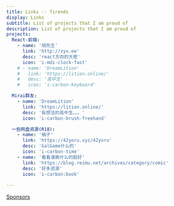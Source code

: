 ```yaml
---
title: Links -- firends
display: Links
subtitle: List of projects that I am proud of
description: List of projects that I am proud of
projects:
  React-前端:
    - name: '胡先生'
      link: 'http://zyx.ee'
      desc: 'react方向的大佬'
      icon: 'i-mdi-clock-fast'
    # - name: 'DreamLition'
    #   link: 'https://lition.online/'
    #   desc: '高中生'
    #   icon: 'i-carbon-keyboard'

  Mirai群友:
    - name: 'DreamLition'
      link: 'https://lition.online/'
      desc: '有想法的高中生。。。'
      icon: 'i-carbon-brush-freehand'

  一些网盘资源(R18):
    - name: '柚子'
      link: 'https://42yoru.xyz/42yoru'
      desc: 'GalGame什么的'
      icon: 'i-carbon-time'
    - name: '看看漫画什么的挺好'
      link: 'https://blog.reimu.net/archives/category/comic'
      desc: '好多资源'
      icon: 'i-carbon:book'
      
---
```


[Sponsors](/sponsors-list)

<ListProjects :projects="frontmatter.projects"/>

<StarsRanking/>
